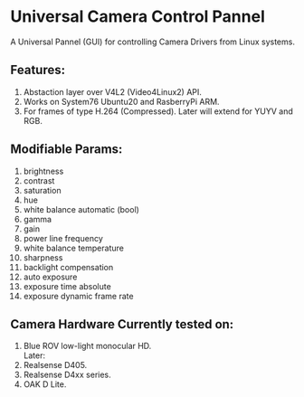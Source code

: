 # Universal Camera Control Pannel
A Universal Pannel (GUI) for controlling Camera Drivers from Linux systems. 


## Features:
1. Abstaction layer over V4L2 (Video4Linux2) API.
2. Works on System76 Ubuntu20 and RasberryPi ARM. 
3. For frames of type H.264 (Compressed). Later will extend for YUYV and RGB. 

## Modifiable Params: 
1. brightness
2. contrast
3. saturation
4. hue
5. white balance automatic (bool)
6. gamma
7. gain
8. power line frequency
9. white balance temperature
10. sharpness
11. backlight compensation
12. auto exposure
13. exposure time absolute
14. exposure dynamic frame rate
    

## Camera Hardware Currently tested on:
1. Blue ROV low-light monocular HD.
</br> Later:
2. Realsense D405.
3. Realsense D4xx series.
4. OAK D Lite.
